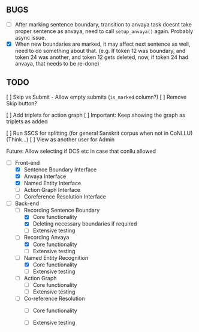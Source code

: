 ## BUGS

- [ ] After marking sentence boundary, transition to anvaya task doesnt take proper sentence as anvaya, need to call `setup_anvaya()` again. Probably async issue.
- [x] When new boundaries are marked, it may affect next sentence as well, need to do something about that. (e.g. If token 12 was boundary, and token 24 was another, and token 12 gets deleted, now, if token 24 had anvaya, that needs to be re-done)

## TODO

[ ] Skip vs Submit - Allow empty submits (`is_marked` column?)
[ ] Remove Skip button?

[ ] Add triplets for action graph
[ ] Important: Keep showing the graph as triplets as added 


[ ] Run SSCS for splitting (for general Sanskrit corpus when not in CoNLLU) (Think...)
[ ] View as another user for Admin

Future: Allow selecting if DCS etc in case that conllu allowed 


- [ ] Front-end
  - [x] Sentence Boundary Interface
  - [x] Anvaya Interface
  - [x] Named Entity Interface
  - [ ] Action Graph Interface
  - [ ] Coreference Resolution Interface
- [ ] Back-end
  - [ ] Recording Sentence Boundary
    - [x] Core functionality
    - [x] Deleting necessary boundaries if required
    - [ ] Extensive testing
  - [ ] Recording Anvaya
    - [x] Core functionality
    - [ ] Extensive testing
  - [ ] Named Entity Recognition
    - [x] Core functionality
    - [ ] Extensive testing
  - [ ] Action Graph
    - [ ] Core functionality
    - [ ] Extensive testing
  - [ ] Co-reference Resolution
    - [ ] Core functionality
    - [ ] Extensive testing


